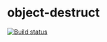 # object-destruct
[![Build status](https://ci.appveyor.com/api/projects/status/vxodubnjnlgt12e8?svg=true)](https://ci.appveyor.com/project/bombik815/object-destruct)